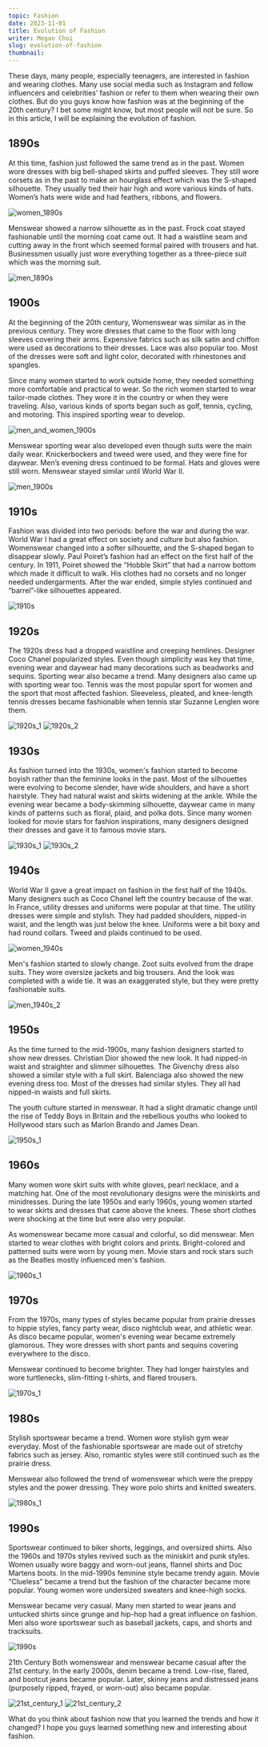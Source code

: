 ```yaml
---
topic: Fashion
date: 2023-11-01
title: Evolution of Fashion
writer: Megan Choi
slug: evolution-of-fashion
thumbnail:
---
```

These days, many people, especially teenagers, are interested in fashion and wearing clothes. Many use social media such as Instagram and follow influencers and celebrities’ fashion or refer to them when wearing their own clothes. But do you guys know how fashion was at the beginning of the 20th century?   I bet some might know, but most people will not be sure. So in this article, I will be explaining the evolution of fashion.

## 1890s
At this time, fashion just followed the same trend as in the past. Women wore dresses with big bell-shaped skirts and puffed sleeves. They still wore corsets as in the past to make an hourglass effect which was the S-shaped silhouette. They usually tied their hair high and wore various kinds of hats. Women’s hats were wide and had feathers, ribbons, and flowers.

![women_1890s](http://4.bp.blogspot.com/-f-mAMYUOUxc/UUYFWBql2PI/AAAAAAAAA90/xF5ay5e1Kro/s320/01.jpg)

Menswear showed a narrow silhouette as in the past. Frock coat stayed fashionable until the morning coat came out. It had a waistline seam and cutting away in the front which seemed formal paired with trousers and hat. Businessmen usually just wore everything together as a three-piece suit which was the morning suit.

![men_1890s](https://cms-b-assets.familysearch.org/dims4/default/696a966/2147483647/strip/true/crop/800x570+0+0/resize/1600x1140!/format/webp/quality/90/?url=http%3A%2F%2Ffh.familysearch.org%2Fsystem%2Ffiles%2Fteam%2Fait%2Fimages%2Fblog%2Famerican-mens-fashion-1899.jpg)

## 1900s
At the beginning of the 20th century, Womenswear was similar as in the previous century. They wore dresses that came to the floor with long sleeves covering their arms. Expensive fabrics such as silk satin and chiffon were used as decorations to their dresses. Lace was also popular too. Most of the dresses were soft and light color, decorated with rhinestones and spangles.

Since many women started to work outside home, they needed something more comfortable and practical to wear. So the rich women started to wear tailor-made clothes. They wore it in the country or when they were traveling. Also, various kinds of sports began such as golf, tennis, cycling, and motoring. This inspired sporting wear to develop.

![men_and_women_1900s](https://encrypted-tbn1.gstatic.com/images?q=tbn:ANd9GcSDeCLkf55rV-tUWrBS32rgoU5WInIuxq791jaa-bTNzXLY6iwb)

Menswear sporting wear also developed even though suits were the main daily wear. Knickerbockers and tweed were used, and they were fine for daywear. Men’s evening dress continued to be formal. Hats and gloves were still worn. Menswear stayed similar until World War II.

![men_1900s](https://s3.amazonaws.com/gs-geo-images/812f2dc2-c6f3-4bf8-9d4a-e0ad3a6e6bbd.jpg)

## 1910s
Fashion was divided into two periods: before the war and during the war. World War I had a great effect on society and culture but also fashion. Womenswear changed into a softer silhouette, and the S-shaped began to disappear slowly. Paul Poiret’s fashion had an effect on the first half of the century. In 1911, Poiret showed the “Hobble Skirt” that had a narrow bottom which made it difficult to walk. His clothes had no corsets and no longer needed undergarments. After the war ended, simple styles continued and “barrel”-like silhouettes appeared.

![1910s](https://d3h6k4kfl8m9p0.cloudfront.net/stories/Dk0IWLZO7sdaJ6KGBsI6Rw.jpg)

## 1920s
The 1920s dress had a dropped waistline and creeping hemlines. Designer Coco Chanel popularized styles. Even though simplicity was key that time, evening wear and daywear had many decorations such as beadworks and sequins. Sporting wear also became a trend. Many designers also came up with sporting wear too. Tennis was the most popular sport for women and the sport that most affected fashion. Sleeveless, pleated, and knee-length tennis dresses became fashionable when tennis star Suzanne Lenglen wore them.

![1920s_1](https://akm-img-a-in.tosshub.com/lingo/cosmo/images/2020-01/1920-1929.jpg?size=736:1101)
![1920s_2](http://2.bp.blogspot.com/-mvcFoPrqQGQ/T5fvG5SzJKI/AAAAAAAAADE/B7zmHLKl26E/s320/StateLibQld_1_292019_Ipswich_City_tennis_club_members_in_Ipswich,_1920.jpg)

## 1930s
As fashion turned into the 1930s, women's fashion started to become boyish rather than the feminine looks in the past. Most of the silhouettes were evolving to become slender, have wide shoulders, and have a short hairstyle. They had natural waist and skirts widening at the ankle. While the evening wear became a body-skimming silhouette, daywear came in many kinds of patterns such as floral, plaid, and polka dots. Since many women looked for movie stars for fashion inspirations, many designers designed their dresses and gave it to famous movie stars.

![1930s_1](https://irenebrination.typepad.com/.a/6a00e55290e7c4883301310f4d0e93970c-320wi)
![1930s_2](https://p1-tt.byteimg.com/origin/pgc-image/092d3e880c5d4229af570bd65a13c250.jpg)

## 1940s
World War II gave a great impact on fashion in the first half of the 1940s. Many designers such as Coco Chanel left the country because of the war. In France, utility dresses and uniforms were popular at that time. The utility dresses were simple and stylish. They had padded shoulders, nipped-in waist, and the length was just below the knee. Uniforms were a bit boxy and had round collars. Tweed and plaids continued to be used.

![women_1940s](https://blog.bradleyjjohnson.com/wp-content/uploads/2021/09/1940s-fashion-popover-dress.jpg)

Men's fashion started to slowly change. Zoot suits evolved from the drape suits. They wore oversize jackets and big trousers. And the look was completed with a wide tie. It was an exaggerated style, but they were pretty fashionable suits.

![men_1940s_2](https://upload.wikimedia.org/wikipedia/commons/c/c2/Rayfield_McGhee_in_a_zoot_suit-_Tallahassee%2C_Florida_%286298592762%29.jpg)

## 1950s
As the time turned to the mid-1900s, many fashion designers started to show new dresses. Christian Dior showed the new look. It had nipped-in waist and straighter and slimmer silhouettes. The Givenchy dress also showed a similar style with a full skirt. Balenciaga also showed the new evening dress too. Most of the dresses had similar styles. They all had nipped-in waists and full skirts.

The youth culture started in menswear. It had a slight dramatic change until the rise of Teddy Boys in Britain and the rebellious youths who looked to Hollywood stars such as Marlon Brando and James Dean.

![1950s_1](https://upload.wikimedia.org/wikipedia/commons/e/e6/James_Dean_in_Rebel_Without_a_Cause.jpg)

## 1960s
Many women wore skirt suits with white gloves, pearl necklace, and a matching hat. One of the most revolutionary designs were the miniskirts and minidresses. During the late 1950s and early 1960s, young women started to wear skirts and dresses that came above the knees. These short clothes were shocking at the time but were also very popular.

As womenswear became more casual and colorful, so did menswear. Men started to wear clothes with bright colors and prints. Bright-colored and patterned suits were worn by young men. Movie stars and rock stars such as the Beatles mostly influenced men's fashion.

![1960s_1](https://media.cnn.com/api/v1/images/stellar/prod/191126123820-05-audrey-hepburn-lbd.jpg?q=w_1110,c_fill/f_webp)

## 1970s
From the 1970s, many types of styles became popular from prairie dresses to hippie styles, fancy party wear, disco nightclub wear, and athletic wear. As disco became popular, women's evening wear became extremely glamorous. They wore dresses with short pants and sequins covering everywhere to the disco.

Menswear continued to become brighter. They had longer hairstyles and wore turtlenecks, slim-fitting t-shirts, and flared trousers.

![1970s_1](https://fashionhistory.fitnyc.edu/wp-content/uploads/2019/09/1970sVaughn1.jpg)

## 1980s
Stylish sportswear became a trend. Women wore stylish gym wear everyday. Most of the fashionable sportswear are made out of stretchy fabrics such as jersey. Also, romantic styles were still continued such as the prairie dress.

Menswear also followed the trend of womenswear which were the preppy styles and the power dressing. They wore polo shirts and knitted sweaters.

![1980s_1](https://fleurrdelis.files.wordpress.com/2021/05/1980scouple21.jpg)

## 1990s
Sportswear continued to biker shorts, leggings, and oversized shirts. Also the 1960s and 1970s styles revived such as the miniskirt and punk styles. Women usually wore baggy and worn-out jeans, flannel shirts and Doc Martens boots. In the mid-1990s feminine style became trendy again. Movie “Clueless” became a trend but the fashion of the character became more popular. Young women wore undersized sweaters and knee-high socks. 

Menswear became very casual. Many men started to wear jeans and untucked shirts since grunge and hip-hop had a great influence on fashion. Men also wore sportswear such as baseball jackets, caps, and shorts and tracksuits. 

![1990s](https://www.mcnayart.org/images/uploads/Clueless_2.jpg)

21th Century
Both womenswear and menswear became casual after the 21st century. In the early 2000s, denim became a trend. Low-rise, flared, and bootcut jeans became popular. Later, skinny jeans and distressed jeans (purposely ripped, frayed, or worn-out) also became popular.

![21st_century_1](https://fashionhistory.fitnyc.edu/wp-content/uploads/2021/06/2005TrueReligion4.jpeg)
![21st_century_2](https://fashionhistory.fitnyc.edu/wp-content/uploads/2021/06/2000sBeyonce9.jpeg)

What do you think about fashion now that you learned the trends and how it changed? I hope you guys learned something new and interesting about fashion.